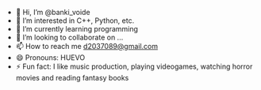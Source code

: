 - 👋 Hi, I’m @banki_voide
- 👀 I’m interested in C++, Python, etc.
- 🌱 I’m currently learning programming
- 💞️ I’m looking to collaborate on ...
- 📫 How to reach me d2037089@gmail.com
- 😄 Pronouns: HUEVO
- ⚡ Fun fact: I like music production, playing videogames, watching horror movies and reading fantasy books

<!---
ADAR/ADAR is a ✨ special ✨ repository because its `README.md` (this file) appears on your GitHub profile.
You can click the Preview link to take a look at your changes.
--->
